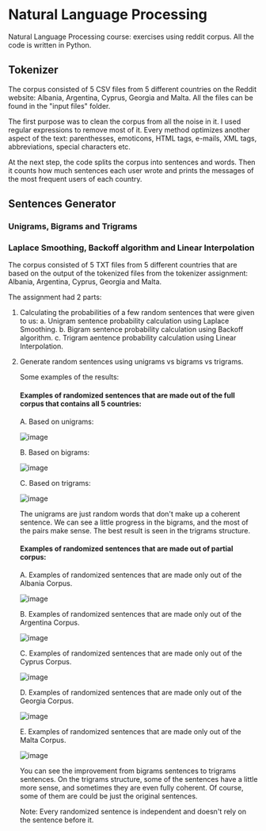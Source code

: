 # Natural Language Processing
Natural Language Processing course: exercises using reddit corpus.
All the code is written in Python.

## Tokenizer 
The corpus consisted of 5 CSV files from 5 different countries on the Reddit website: Albania, Argentina, Cyprus, Georgia and Malta.
All the files can be found in the "input files" folder.

The first purpose was to clean the corpus from all the noise in it.
I used regular expressions to remove most of it.
Every method optimizes another aspect of the text: parenthesses, emoticons, HTML tags, e-mails, XML tags, abbreviations, special characters etc.

At the next step, the code splits the corpus into sentences and words.
Then it counts how much sentences each user wrote and prints the messages of the most frequent users of each country.

## Sentences Generator
### Unigrams, Bigrams and Trigrams
### Laplace Smoothing, Backoff algorithm and Linear Interpolation

The corpus consisted of 5 TXT files from 5 different countries that are based on the output of the tokenized files from the tokenizer assignment:
Albania, Argentina, Cyprus, Georgia and Malta.

The assignment had 2 parts:
1. Calculating the probabilities of a few random sentences that were given to us:
	a. Unigram sentence probability calculation using Laplace Smoothing.
	b. Bigram sentence probability calculation using Backoff algorithm.
	c. Trigram aentence probability calculation using Linear Interpolation.
	
2. Generate random sentences using unigrams vs bigrams vs trigrams.

	Some examples of the results:
	
	#### Examples of randomized sentences that are made out of the full corpus that contains all 5 countries:
	
	A. Based on unigrams:
	
	![image](https://user-images.githubusercontent.com/49001453/99429709-09c4b000-2911-11eb-8adf-da1b4f49d39c.png)
	
	B. Based on bigrams:
	
	![image](https://user-images.githubusercontent.com/49001453/99429870-3d9fd580-2911-11eb-927a-7c34ec1655a1.png)
	
	C. Based on trigrams:
	
	![image](https://user-images.githubusercontent.com/49001453/99429959-5ad4a400-2911-11eb-9092-ef07a518376f.png)
	
	
	The unigrams are just random words that don't make up a coherent sentence.
	We can see a little progress in the bigrams, and the most of the pairs make sense.
	The best result is seen in the trigrams structure. 
	
	
	
	#### Examples of randomized sentences that are made out of partial corpus:
	
    A. Examples of randomized sentences that are made only out of the Albania Corpus.

	![image](https://user-images.githubusercontent.com/49001453/99433169-d9cbdb80-2915-11eb-89e9-2c213c762372.png)
	
	B. Examples of randomized sentences that are made only out of the Argentina Corpus.
	
	![image](https://user-images.githubusercontent.com/49001453/99433282-fc5df480-2915-11eb-914e-5c867d93a414.png)
	
	C. Examples of randomized sentences that are made only out of the Cyprus Corpus.

	![image](https://user-images.githubusercontent.com/49001453/99433794-a63d8100-2916-11eb-9f3c-c0ea3509f5f3.png)	
	
	D. Examples of randomized sentences that are made only out of the Georgia Corpus.

	![image](https://user-images.githubusercontent.com/49001453/99194884-18815a80-278b-11eb-9269-fce85fc03391.png)
	
	E. Examples of randomized sentences that are made only out of the Malta Corpus.
	
	![image](https://user-images.githubusercontent.com/49001453/99433411-26171b80-2916-11eb-9b2f-e9b034b59e82.png)

	
	
	
	You can see the improvement from bigrams sentences to trigrams sentences.
	On the trigrams structure, some of the sentences have a little more sense, and sometimes they are even fully coherent.
	Of course, some of them are could be just the original sentences.
	
	Note: Every randomized sentence is independent and doesn't rely on the sentence before it.
	


